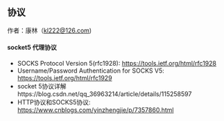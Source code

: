 ## 协议
作者：康林（kl222@126.com)

#### socket5 代理协议

- SOCKS Protocol Version 5(rfc1928): https://tools.ietf.org/html/rfc1928
- Username/Password Authentication for SOCKS V5: https://tools.ietf.org/html/rfc1929
- socket 5协议详解https://blog.csdn.net/qq_36963214/article/details/115258597
- HTTP协议和SOCKS5协议: https://www.cnblogs.com/yinzhengjie/p/7357860.html
